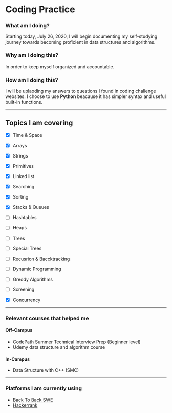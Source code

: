 # Coding Practice

### What am I doing? 
Starting today, July 26, 2020, I will begin documenting my self-studying journey towards becoming proficient in data structures and algorithms.
### Why am i doing this?
In order to keep myself organized and accountable. 
### How am I doing this?
I will be uplaoding my answers to questions I found in coding challenge websites. I choose to use **Python** beacause it has simpler syntax and useful built-in functions.

---

## Topics I am covering
* [x] Time & Space
* [x] Arrays
* [x] Strings
* [x] Primitives
* [x] Linked list
* [x] Searching
* [x] Sorting
* [x] Stacks & Queues
* [ ] Hashtables
* [ ] Heaps
* [ ] Trees
* [ ] Special Trees
* [ ] Recusrion & Baccktracking
* [ ] Dynamic Programming
* [ ] Greddy Algorithms
* [ ] Screening
* [x] Concurrency 


---

### Relevant courses that helped me 
#### Off-Campus
- CodePath Summer Technical Interview Prep (Beginner level)
- Udemy data structure and algorithm course
#### In-Campus
- Data Structure with C++ (SMC)

---

### Platforms I am currently using
- [Back To Back SWE](https://backtobackswe.com/) 
- [Hackerrank](https://www.hackerrank.com/)
